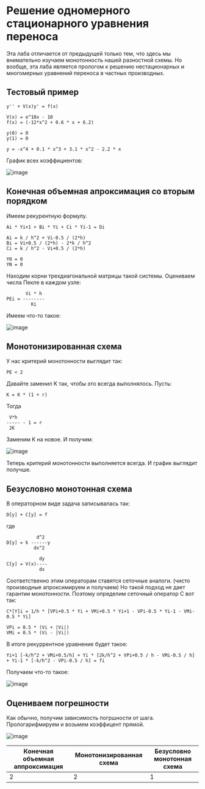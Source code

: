 # Решение одномерного стационарного уравнения переноса

Эта лаба отличается от предыдущей только тем, что здесь мы внимательно изучаем монотонность нашей разностной схемы.
Но вообще, эта лаба является прологом к решению нестационарных и многомерных уравнений переноса в частных производных.

## Тестовый пример

```
y'' + V(x)y' = f(x)

V(x) = e^10x - 10
f(x) = (-12*x^2 + 0.6 * x + 6.2)

y(0) = 0
y(1) = 0

y = -x^4 + 0.1 * x^3 + 3.1 * x^2 - 2.2 * x
```

График всех коэффициентов:

![image](https://user-images.githubusercontent.com/25401699/158331858-dff9e40b-1552-4d19-acfe-d54fb6b56e1e.png)

## Конечная объемная апроксимация со вторым порядком

Имеем рекурентную формулу.

```
Ai * Yi+1 + Bi * Yi + Ci * Yi-1 = Di

Ai = k / h^2 + Vi-0.5 / (2*h)
Bi = Vi+0.5 / (2*h) - 2*k / h^2
Ci = k / h^2 - Vi+0.5 / (2*h)

Y0 = 0
YN = 0
```

Находим корни трехдиагональной матрицы такой системы.
Оцениваем числа Пекле в каждом узле:

```
       Vi * h
PEi = --------
         Ki
```

Имеем что-то такое:

![image](https://user-images.githubusercontent.com/25401699/158333408-542a2a4a-32e5-46e6-8bc0-551b7d3db74c.png)


## Монотонизированная схема

У нас критерий монотонности выглядит так:

```
PE < 2
```

Давайте заменил K так, чтобы это всегда выполнялось.
Пусть:

```
K = K * (1 + r)
```

Тогда

```
 V*h
----- - 1 = r
 2K
```

Заменим K на новое. И получим:

![image](https://user-images.githubusercontent.com/25401699/158333445-7bf6eab7-6edd-46ce-a2d5-492b312a86f5.png)

Теперь критерий монотонности выполняется всегда. И график выглядит получше.

## Безусловно монотонная схема

В операторном виде задача записывалась так:

```
D[y] + C[y] = f
```

где

```
           d^2
D[y] = k ------y
          dx^2

            dy
C[y] = V(x)----
            dx
```

Соответственно этим операторам ставятся сеточные аналоги.
(чисто производные апроксимируем и получаем)
Но такой подход не дает гарантии монотонности.
Поэтому определим сеточный оператор C вот так:

```
C*[Y]i = 1/h * [VPi+0.5 * Yi + VMi+0.5 * Yi+1 - VPi-0.5 * Yi-1 - VMi-0.5 * Yi]

VPi = 0.5 * (Vi + |Vi|)
VMi = 0.5 * (Vi - |Vi|)
```

В итоге рекуррентное уравнение будет такое:

```
Yi+1 [-k/h^2 + VMi+0.5/h] + Yi * [2k/h^2 + VPi+0.5 / h - VMi-0.5 / h] + Yi-1 * [-k/h^2 - VPi-0.5 / h] = fi
```

Получаем что-то такое:

![image](https://user-images.githubusercontent.com/25401699/158333506-5ea54ae7-b8c3-4082-925a-44b6fe1aaa3e.png)

## Оцениваем погрешности

Как обычно, получим зависимость погршности от шага. Прологарифмируем и возьмем коэффицент прямой.

![image](https://user-images.githubusercontent.com/25401699/157630263-5eef2f8e-2d4d-4ff3-aafa-1d013dd33145.png)

| Конечная объемная аппроксимация | Монотонизированная схема | Безусловно монотонная схема |
|---------------------------------|--------------------------|-----------------------------|
| 2                               | 2                        | 1                           |
